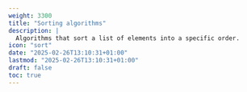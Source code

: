 ```yaml
---
weight: 3300
title: "Sorting algorithms"
description: |
  Algorithms that sort a list of elements into a specific order.
icon: "sort"
date: "2025-02-26T13:10:31+01:00"
lastmod: "2025-02-26T13:10:31+01:00"
draft: false
toc: true
---
```

